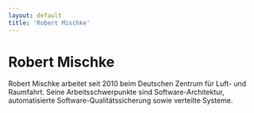 ```yaml
---
layout: default
title: 'Robert Mischke'
---
```


# Robert Mischke

Robert Mischke arbeitet seit 2010 beim Deutschen Zentrum für Luft- und Raumfahrt. Seine Arbeitsschwerpunkte sind Software-Architektur, automatisierte Software-Qualitätssicherung sowie verteilte Systeme.